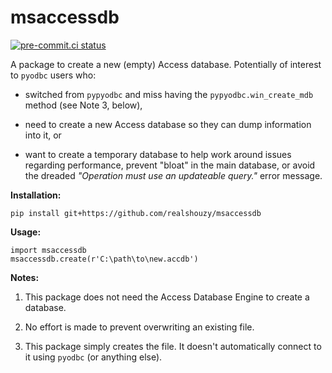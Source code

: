 # msaccessdb

[![pre-commit.ci status](https://results.pre-commit.ci/badge/github/realshouzy/msaccessdb/master.svg)](https://results.pre-commit.ci/latest/github/realshouzy/msaccessdb/master)

A package to create a new (empty) Access database.
Potentially of interest to `pyodbc` users who:

- switched from `pypyodbc` and miss having the `pypyodbc.win_create_mdb` method (see Note 3, below),

- need to create a new Access database so they can dump information into it, or

- want to create a temporary database to help work around issues regarding performance, prevent "bloat" in the
main database, or avoid the dreaded *"Operation must use an updateable query."* error message.

**Installation:**

    pip install git+https://github.com/realshouzy/msaccessdb

**Usage:**

    import msaccessdb
    msaccessdb.create(r'C:\path\to\new.accdb')

**Notes:**

1. This package does not need the Access Database Engine to create a database.

2. No effort is made to prevent overwriting an existing file.

3. This package simply creates the file. It doesn't automatically connect to it using `pyodbc` (or anything else).
